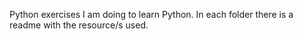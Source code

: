 Python exercises I am doing to learn Python.
In each folder there is a readme with the resource/s used. 